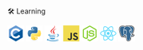 🛠 Learning

<img src="https://raw.githubusercontent.com/devicons/devicon/master/icons/c/c-original.svg" alt="c" width="33" height="33"/> 
<img src="https://raw.githubusercontent.com/devicons/devicon/master/icons/python/python-original.svg" alt="python" width="33" height="33"/> <img src="https://raw.githubusercontent.com/devicons/devicon/master/icons/java/java-original.svg" alt="java" width="33" height="33"/> <img src="https://raw.githubusercontent.com/devicons/devicon/master/icons/javascript/javascript-original.svg" alt="javascript" width="33" height="33"/> <img src="https://raw.githubusercontent.com/devicons/devicon/master/icons/nodejs/nodejs-original.svg" alt="nodejs" width="33" height="33"/> <img src="https://raw.githubusercontent.com/devicons/devicon/master/icons/react/react-original.svg" alt="react" width="33" height="33"/> 
<img src="https://raw.githubusercontent.com/devicons/devicon/master/icons/postgresql/postgresql-original.svg" alt="postgresql" width="33" height="33"/>



  
